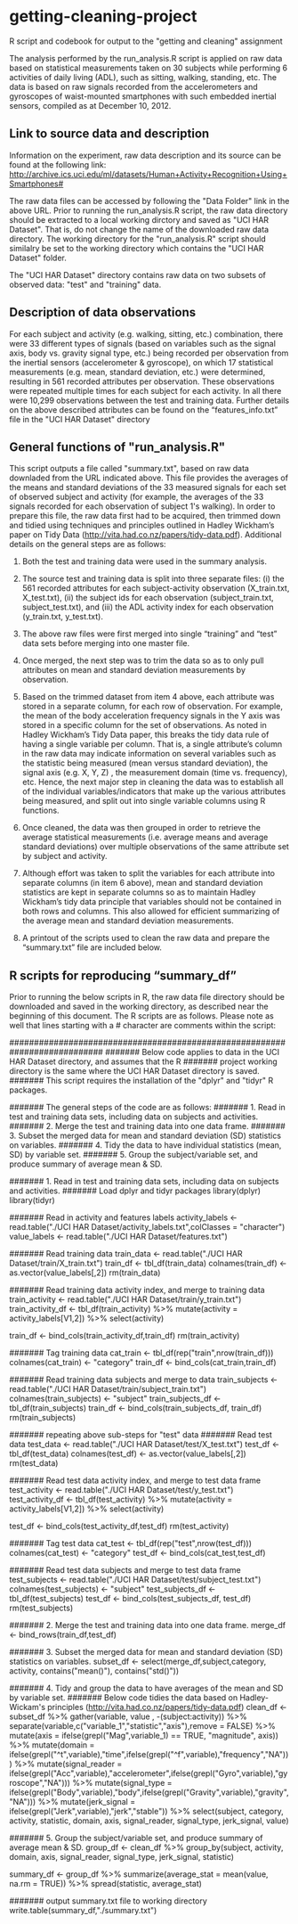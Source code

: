 # getting-cleaning-project
R script and codebook for output to the "getting and cleaning" assignment

The analysis performed by the run_analysis.R script is applied on raw data based on statistical measurements taken on 30 subjects while performing 6 activities of daily living (ADL), such as sitting, walking, standing, etc. The data is based on raw signals recorded from the accelerometers and gyroscopes of waist-mounted smartphones with such embedded inertial sensors, compiled as at December 10, 2012.  

## Link to source data and description
Information on the experiment, raw data description and its source can be found at the following link:
http://archive.ics.uci.edu/ml/datasets/Human+Activity+Recognition+Using+Smartphones#

The raw data files can be accessed by following the "Data Folder" link in the above URL. Prior to running the run_analysis.R script, the raw data directory should be extracted to a local working dirctory and saved as "UCI HAR Dataset". That is, do not change the name of the downloaded raw data directory. The working directory for the "run_analysis.R" script should similalry be set to the working directory which contains the "UCI HAR Dataset" folder.

The "UCI HAR Dataset" directory contains raw data on two subsets of observed data: "test" and "training" data.

## Description of data observations
For each subject and activity (e.g. walking, sitting, etc.) combination, there were 33 different types of signals (based on variables such as the signal axis, body vs. gravity signal type, etc.) being recorded per observation from the inertial sensors (accelerometer & gyroscope), on which 17 statistical measurements (e.g. mean, standard deviation, etc.) were determined, resulting in 561 recorded attributes per observation. These observations were repeated multiple times for each subject for each activity. In all there were 10,299 observations between the test and training data. Further details on the above described attributes can be found on the “features_info.txt” file in the "UCI HAR Dataset" directory

## General functions of "run_analysis.R"
This script outputs a file called "summary.txt", based on raw data downladed from the URL indicated above.  This file provides the averages of the means and standard deviations of the 33 measured signals for each set of observed subject and activity (for example, the averages of the 33 signals recorded for each observation of subject 1's walking). In order to prepare this file, the raw data first had to be acquired, then trimmed down and tidied using techniques and principles outlined in Hadley Wickham’s paper on Tidy Data (http://vita.had.co.nz/papers/tidy-data.pdf). Additional details on the general steps are as follows:

1. Both the test and training data were used in the summary analysis. 

2. The source test and training data is split into three separate files: (i) the 561 recorded attributes for each subject-activity observation (X_train.txt, X_test.txt), (ii) the subject ids for each observation (subject_train.txt, subject_test.txt), and (iii) the ADL activity index for each observation (y_train.txt, y_test.txt).  

3. The above raw files were first merged into single “training” and “test” data sets before merging into one master file.

4. Once merged, the next step was to trim the data so as to only pull attributes on mean and standard deviation measurements by observation.

5. Based on the trimmed dataset from item 4 above, each attribute was stored in a separate column, for each row of observation. For example, the mean of the body acceleration frequency signals in the Y axis was stored in a specific column for the set of observations. As noted in Hadley Wickham’s Tidy Data paper, this breaks the tidy data rule of having a single variable per column. That is, a single attribute’s column in the raw data may indicate information on several variables such as the statistic being measured (mean versus standard deviation), the signal axis (e.g. X, Y, Z) , the measurement domain (time vs. frequency), etc. Hence, the next major step in cleaning the data was to establish all of the individual variables/indicators that make up the various attributes being measured, and split out into single variable columns using R functions. 

6.	Once cleaned, the data was then grouped in order to retrieve the average statistical measurements (i.e. average means and average standard deviations) over multiple observations of the same attribute set by subject and activity. 

7. Although effort was taken to split the variables for each attribute into separate columns (in item 6 above), mean and standard deviation statistics are kept in separate columns so as to maintain Hadley Wickham’s tidy data principle that variables should not be contained in both rows and columns. This also allowed for efficient summarizing of the average mean and standard deviation measurements.

8.	A printout of the scripts used to clean the raw data and prepare the “summary.txt” file are included below.

## R scripts for reproducing “summary_df”
Prior to running the below scripts in R, the raw data file directory should be downloaded and saved in the working directory, as described near the beginning of this document. The R scripts are as follows. Please note as well that lines starting with a # character are comments within the script:

###########################################################################
####### Below code applies to data in the UCI HAR Dataset directory, and assumes that the R
####### project working directory is the same where the UCI HAR Dataset directory is saved.
####### This script requires the installation of the "dplyr" and "tidyr" R packages.

####### The general steps of the code are as follows:
####### 1. Read in test and training data sets, including data on subjects and activities.
####### 2. Merge the test and training data into one data frame.
####### 3. Subset the merged data for mean and standard deviation (SD) statistics on variables.
####### 4. Tidy the data to have individual statistics (mean, SD) by variable set.
####### 5. Group the subject/variable set, and produce summary of average mean & SD.


####### 1. Read in test and training data sets, including data on subjects and activities.
####### Load dplyr and tidyr packages
library(dplyr)
library(tidyr)

####### Read in activity and features labels 
activity_labels <- read.table("./UCI HAR Dataset/activity_labels.txt",colClasses = "character")
value_labels <- read.table("./UCI HAR Dataset/features.txt")

####### Read training data
train_data <- read.table("./UCI HAR Dataset/train/X_train.txt")
train_df <- tbl_df(train_data)
colnames(train_df) <- as.vector(value_labels[,2])
rm(train_data)

####### Read training data activity index, and merge to training data
train_activity <- read.table("./UCI HAR Dataset/train/y_train.txt")
train_activity_df <- tbl_df(train_activity) %>% 
        mutate(activity = activity_labels[V1,2]) %>%
        select(activity)

train_df <- bind_cols(train_activity_df,train_df)
rm(train_activity)

####### Tag training data
cat_train <- tbl_df(rep("train",nrow(train_df)))
colnames(cat_train) <- "category"
train_df <- bind_cols(cat_train,train_df)

####### Read training data subjects and merge to data
train_subjects <- read.table("./UCI HAR Dataset/train/subject_train.txt")
colnames(train_subjects) <- "subject"
train_subjects_df <- tbl_df(train_subjects)
train_df <- bind_cols(train_subjects_df, train_df)
rm(train_subjects)

####### repeating above sub-steps for "test" data
####### Read test data
test_data <- read.table("./UCI HAR Dataset/test/X_test.txt")
test_df <- tbl_df(test_data)
colnames(test_df) <- as.vector(value_labels[,2])
rm(test_data)

####### Read test data activity index, and merge to test data frame
test_activity <- read.table("./UCI HAR Dataset/test/y_test.txt")
test_activity_df <- tbl_df(test_activity) %>% 
        mutate(activity = activity_labels[V1,2]) %>%
        select(activity)

test_df <- bind_cols(test_activity_df,test_df)
rm(test_activity)

####### Tag test data
cat_test <- tbl_df(rep("test",nrow(test_df)))
colnames(cat_test) <- "category"
test_df <- bind_cols(cat_test,test_df)

####### Read test data subjects and merge to test data frame
test_subjects <- read.table("./UCI HAR Dataset/test/subject_test.txt")
colnames(test_subjects) <- "subject"
test_subjects_df <- tbl_df(test_subjects)
test_df <- bind_cols(test_subjects_df, test_df)
rm(test_subjects)

####### 2. Merge the test and training data into one data frame.
merge_df <- bind_rows(train_df,test_df)

####### 3. Subset the merged data for mean and standard deviation (SD) statistics on variables.
subset_df <- select(merge_df,subject,category, activity, contains("mean()"), contains("std()")) 

####### 4. Tidy and group the data to have averages of the mean and SD by variable set.
####### Below code tidies the data based on Hadley-Wickam's principles (http://vita.had.co.nz/papers/tidy-data.pdf)
clean_df <- subset_df %>%
        gather(variable, value , -(subject:activity)) %>%
        separate(variable,c("variable_1","statistic","axis"),remove = FALSE) %>%
        mutate(axis = ifelse(grepl("Mag",variable_1) == TRUE, "magnitude", axis)) %>%
        mutate(domain = ifelse(grepl("^t",variable),"time",ifelse(grepl("^f",variable),"frequency","NA"))) %>%
        mutate(signal_reader = ifelse(grepl("Acc",variable),"accelerometer",ifelse(grepl("Gyro",variable),"gyroscope","NA"))) %>%
        mutate(signal_type = ifelse(grepl("Body",variable),"body",ifelse(grepl("Gravity",variable),"gravity","NA"))) %>%
        mutate(jerk_signal = ifelse(grepl("Jerk",variable),"jerk","stable")) %>%
        select(subject, category, activity, statistic, domain, axis, signal_reader, signal_type, jerk_signal, value)

####### 5. Group the subject/variable set, and produce summary of average mean & SD.
group_df <- clean_df %>%
        group_by(subject, activity, domain, axis, signal_reader, signal_type, jerk_signal, statistic) 

summary_df <- group_df %>%
        summarize(average_stat = mean(value, na.rm = TRUE)) %>%
        spread(statistic, average_stat)

####### output summary.txt file to working directory
write.table(summary_df,"./summary.txt")
